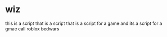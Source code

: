 # wiz

this is a script that is a script that is a script for a game and its a script for a gmae call roblox bedwars
